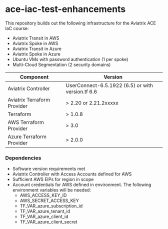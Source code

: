 # ace-iac-test-enhancements
This repository builds out the following infrastructure for the Aviatrix ACE IaC course:

- Aviatrix Transit in AWS
- Aviatrix Spoke in AWS
- Aviatrix Transit in Azure
- Aviatrix Spoke in Azure
- Ubuntu VMs with password authentication (1 per spoke)
- Multi-Cloud Segmentation (2 security domains)

Component | Version
--- | ---
Aviatrix Controller | UserConnect-6.5.1922 (6.5) or with version.tf 6.6
Aviatrix Terraform Provider | > 2.20 or 2.21.2xxxxx
Terraform | > 1.0.8
AWS Terraform Provider | > 3.0
Azure Terraform Provider | > 2.0.0

### Dependencies

- Software version requirements met
- Aviatrix Controller with Access Accounts defined for AWS
- Sufficient AWS EIPs for region in scope
- Account credentials for AWS defined in environment. The following environment variables will be needed:
  - AWS_ACCESS_KEY_ID
  - AWS_SECRET_ACCESS_KEY
  - TF_VAR_azure_subscription_id
  - TF_VAR_azure_tenant_id
  - TF_VAR_azure_client_id
  - TF_VAR_azure_client_secret 


